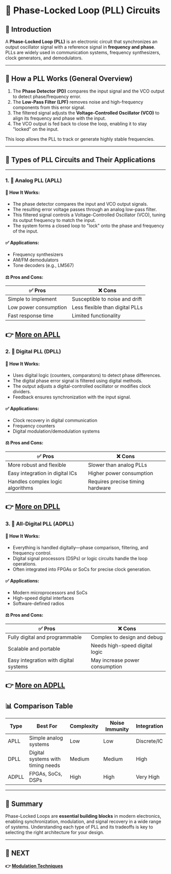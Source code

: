 # 🔄 Phase-Locked Loop (PLL) Circuits

## 📘 Introduction

A **Phase-Locked Loop (PLL)** is an electronic circuit that synchronizes an output oscillator signal with a reference signal in **frequency and phase**. PLLs are widely used in communication systems, frequency synthesizers, clock generators, and demodulators.

---

## 🔄 How a PLL Works (General Overview)

1. The **Phase Detector (PD)** compares the input signal and the VCO output to detect phase/frequency error.
2. The **Low-Pass Filter (LPF)** removes noise and high-frequency components from this error signal.
3. The filtered signal adjusts the **Voltage-Controlled Oscillator (VCO)** to align its frequency and phase with the input.
4. The VCO output is fed back to close the loop, enabling it to stay "locked" on the input.

This loop allows the PLL to track or generate highly stable frequencies.

---

## 📡 Types of PLL Circuits and Their Applications

---

### 1. 🔹 Analog PLL (APLL)

#### 🧠 How It Works:
- The phase detector compares the input and VCO output signals.
- The resulting error voltage passes through an analog low-pass filter.
- This filtered signal controls a Voltage-Controlled Oscillator (VCO), tuning its output frequency to match the input.
- The system forms a closed loop to "lock" onto the phase and frequency of the input.

#### ✅ Applications:
- Frequency synthesizers  
- AM/FM demodulators  
- Tone decoders (e.g., LM567)

#### ⚖️ Pros and Cons:

| ✅ Pros                  | ❌ Cons                          |
|--------------------------|----------------------------------|
| Simple to implement      | Susceptible to noise and drift   |
| Low power consumption    | Less flexible than digital PLLs  |
| Fast response time       | Limited functionality            |

**👉 [More on APLL](https://www.zhinst.com/americas/en/resources/phase-locked-loops)**
---

### 2. 🔹 Digital PLL (DPLL)

#### 🧠 How It Works:
- Uses digital logic (counters, comparators) to detect phase differences.
- The digital phase error signal is filtered using digital methods.
- The output adjusts a digital-controlled oscillator or modifies clock dividers.
- Feedback ensures synchronization with the input signal.

#### ✅ Applications:
- Clock recovery in digital communication  
- Frequency counters  
- Digital modulation/demodulation systems

#### ⚖️ Pros and Cons:

| ✅ Pros                          | ❌ Cons                           |
|----------------------------------|-----------------------------------|
| More robust and flexible         | Slower than analog PLLs           |
| Easy integration in digital ICs | Higher power consumption          |
| Handles complex logic algorithms | Requires precise timing hardware  |

**👉 [More on DPLL](https://www.cppsim.com/PLL_Lectures/digital_pll_cicc_tutorial_perrott.pdf)**
---

### 3. 🔹 All-Digital PLL (ADPLL)

#### 🧠 How It Works:
- Everything is handled digitally—phase comparison, filtering, and frequency control.
- Digital signal processors (DSPs) or logic circuits handle the loop operations.
- Often integrated into FPGAs or SoCs for precise clock generation.

#### ✅ Applications:
- Modern microprocessors and SoCs  
- High-speed digital interfaces  
- Software-defined radios

#### ⚖️ Pros and Cons:

| ✅ Pros                          | ❌ Cons                             |
|----------------------------------|-------------------------------------|
| Fully digital and programmable   | Complex to design and debug         |
| Scalable and portable            | Needs high-speed digital logic      |
| Easy integration with digital systems | May increase power consumption |

**👉 [More on ADPLL](https://movellus.wpenginepowered.com/wp-content/uploads/2021/04/All-Dig-PLL.pdf)**
---

## 📊 Comparison Table

| Type       | Best For                        | Complexity | Noise Immunity | Integration |
|------------|----------------------------------|------------|----------------|-------------|
| APLL       | Simple analog systems            | Low        | Low            | Discrete/IC |
| DPLL       | Digital systems with timing needs| Medium     | Medium         | High        |
| ADPLL      | FPGAs, SoCs, DSPs                | High       | High           | Very High   |

---

## 🧠 Summary

Phase-Locked Loops are **essential building blocks** in modern electronics, enabling synchronization, modulation, and signal recovery in a wide range of systems. Understanding each type of PLL and its tradeoffs is key to selecting the right architecture for your design.

---


## 🔹 NEXT  
**👉 [Modulation Techniques](../Modulator)**
